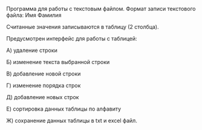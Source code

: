 Программа для работы с текстовым файлом.
Формат записи текстового файла: Имя Фамилия

Считанные значения записываются в таблицу (2 столбца).

Предусмотрен интерфейс для работы с таблицей: 

А) удаление строки

Б) изменение текста выбранной строки

В) добавление новой строки

Г) изменение порядка строк

Д) добавление новых строк

Е) сортировка данных таблицы по алфавиту

Ж) сохранение данных таблицы в txt и excel файл.

